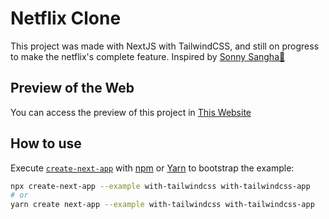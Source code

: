 # Netflix Clone

This project was made with NextJS with TailwindCSS, and still on progress to make the netflix's complete feature. Inspired by [Sonny Sangha💌](https://github.com/sonnysangha)

## Preview of the Web

You can access the preview of this project in [This Website](http://andikay.me)

## How to use

Execute [`create-next-app`](https://github.com/vercel/next.js/tree/canary/packages/create-next-app) with [npm](https://docs.npmjs.com/cli/init) or [Yarn](https://yarnpkg.com/lang/en/docs/cli/create/) to bootstrap the example:

```bash
npx create-next-app --example with-tailwindcss with-tailwindcss-app
# or
yarn create next-app --example with-tailwindcss with-tailwindcss-app
```
